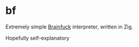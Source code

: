 # bf
Extremely simple [Brainfuck](https://en.wikipedia.org/wiki/Brainfuck) interpreter, written in Zig.

Hopefully self-explanatory